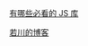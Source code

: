 [有哪些必看的 JS 库](https://mp.weixin.qq.com/s/OVH6gP0R29oRSzNhoob4SQ)

[若川的博客](https://lxchuan12.gitee.io/)
